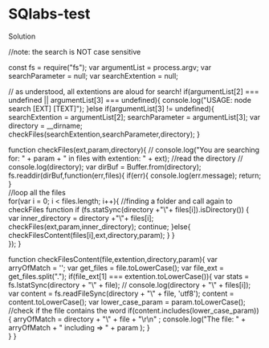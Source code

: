 # SQlabs-test
Solution

//note: the search is NOT case sensitive

const fs = require("fs");
var argumentList = process.argv;
var searchParameter = null;
var searchExtention = null;

// as understood, all extentions are aloud for search!
if(argumentList[2] === undefined || argumentList[3] === undefined){
    console.log("USAGE: node search [EXT] [TEXT]");
}else if(argumentList[3] != undefined){
    searchExtention = argumentList[2];
    searchParameter = argumentList[3];
    var directory =  __dirname;
    checkFiles(searchExtention,searchParameter,directory);
}

function checkFiles(ext,param,directory){
    // console.log("You are searching for: " + param + " in files with extention: " + ext);
    //read the directory
    // console.log(directory);
    var dirBuf = Buffer.from(directory);
    fs.readdir(dirBuf,function(err,files){
        if(err){
            console.log(err.message);
            return;
        }    
        //loop all the files            
        for(var i = 0; i < files.length; i++){ 
         //finding a folder and call again to checkFiles function
        if (fs.statSync(directory +"\\"+ files[i]).isDirectory()) {
            var inner_directory =  directory +"\\"+ files[i];
            checkFiles(ext,param,inner_directory);
            continue;
        }else{
            checkFilesContent(files[i],ext,directory,param);
        }
      }        
    });
}

function checkFilesContent(file,extention,directory,param){
    var arryOfMatch = '';
    var get_files = file.toLowerCase();
    var file_ext = get_files.split(".");
    if(file_ext[1] === extention.toLowerCase()){
        var stats = fs.lstatSync(directory + "\\" + file);
        // console.log(directory + "\\" + files[i]);
        var content = fs.readFileSync(directory + "\\" + file, 'utf8');
        content = content.toLowerCase();
        var lower_case_param = param.toLowerCase();
        //check if the file contains the word
        if(content.includes(lower_case_param)){
            arryOfMatch = directory + "\\" + file + "\r\n" ;
            console.log("The file: " + arryOfMatch + " including => " + param );
        }      
    }
}
